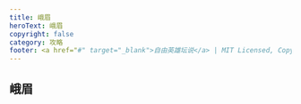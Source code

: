 ```yaml
---
title: 峨眉
heroText: 峨眉
copyright: false
category: 攻略
footer: <a href="#" target="_blank">自由英雄坛说</a> | MIT Licensed, Copyright © 2024-present lucky
---
```

## 峨眉

